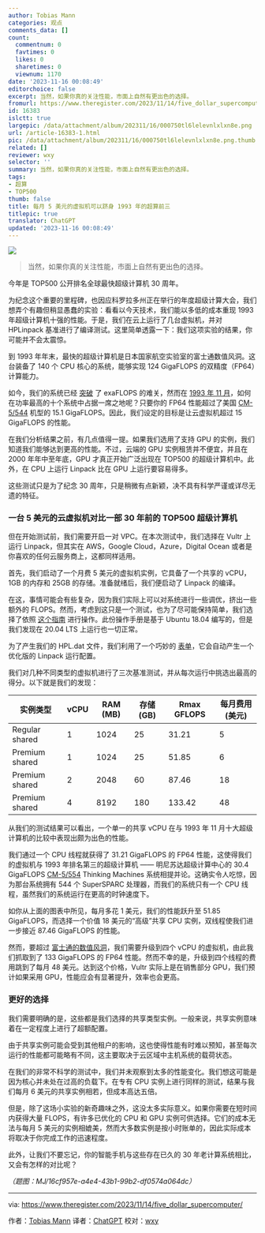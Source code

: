 ```yaml
---
author: Tobias Mann
categories: 观点
comments_data: []
count:
  commentnum: 0
  favtimes: 0
  likes: 0
  sharetimes: 0
  viewnum: 1170
date: '2023-11-16 00:08:49'
editorchoice: false
excerpt: 当然，如果你真的关注性能，市面上自然有更出色的选择。
fromurl: https://www.theregister.com/2023/11/14/five_dollar_supercomputer/
id: 16383
islctt: true
largepic: /data/attachment/album/202311/16/000750tl6lelevnlxlxn8e.png
url: /article-16383-1.html
pic: /data/attachment/album/202311/16/000750tl6lelevnlxlxn8e.png.thumb.jpg
related: []
reviewer: wxy
selector: ''
summary: 当然，如果你真的关注性能，市面上自然有更出色的选择。
tags:
- 超算
- TOP500
thumb: false
title: 每月 5 美元的虚拟机可以跻身 1993 年的超算前三
titlepic: true
translator: ChatGPT
updated: '2023-11-16 00:08:49'
---
```


![](/data/attachment/album/202311/16/000750tl6lelevnlxlxn8e.png)



> 
> 当然，如果你真的关注性能，市面上自然有更出色的选择。
> 
> 
> 


今年是 TOP500 公开排名全球最快超级计算机 30 周年。


为纪念这个重要的里程碑，也因应科罗拉多州正在举行的年度超级计算大会，我们想弄个有趣但稍显愚蠢的实验：看看以今天技术，我们能以多低的成本重现 1993 年超级计算机十强的性能。于是，我们在云上运行了几台虚拟机，并对 HPLinpack 基准进行了编译测试。这里简单透露一下：我们这项实验的结果，你可能并不会太震惊。


到 1993 年年末，最快的超级计算机是日本国家航空实验室的富士通数值风洞。这台装备了 140 个 CPU 核心的系统，能够实现 124 GigaFLOPS 的双精度（FP64）计算能力。


如今，我们的系统已经 [突破](https://www.theregister.com/2022/05/30/us_frontier_supercomputer_ousts_japans/) 了 exaFLOPS 的难关，然而在 [1993 年 11 月](https://www.top500.org/lists/top500/1993/11/)，如何在功率最高的十个系统中占据一席之地呢？只要你的 FP64 性能超过了美国 [CM-5/544](https://www.top500.org/system/167021/) 机型的 15.1 GigaFLOPS。因此，我们设定的目标是让云虚拟机超过 15 GigaFLOPS 的性能。


在我们分析结果之前，有几点值得一提。如果我们选用了支持 GPU 的实例，我们知道我们能够达到更高的性能。不过，云端的 GPU 实例租赁并不便宜，并且在 2000 年年中至年底，GPU 才真正开始广泛出现在 TOP500 的超级计算机中。此外，在 CPU 上运行 Linpack 比在 GPU 上运行要容易得多。


这些测试只是为了纪念 30 周年，只是稍微有点新颖，决不具有科学严谨或详尽无遗的特征。


### 一台 5 美元的云虚拟机对比一部 30 年前的 TOP500 超级计算机


但在开始测试前，我们需要开启一对 VPC。在本次测试中，我们选择在 Vultr 上运行 Linpack，但其实在 AWS，Google Cloud，Azure，Digital Ocean 或者是你喜欢的任何云服务商上，这都同样适用。


首先，我们启动了一个月费 5 美元的虚拟机实例，它具备了一个共享的 vCPU，1GB 的内存和 25GB 的存储。准备就绪后，我们便启动了 Linpack 的编译。


在这，事情可能会有些复杂，因为我们实际上可以对系统进行一些调优，挤出一些额外的 FLOPS。然而，考虑到这只是一个测试，也为了尽可能保持简单，我们选择了依照 [这个指南](https://gist.github.com/Levi-Hope/27b9c32cc5c9ded78fff3f155fc7b5ea) 进行操作。此份操作手册是基于 Ubuntu 18.04 编写的，但是我们发现在 20.04 LTS 上运行也一切正常。


为了产生我们的 HPL.dat 文件，我们利用了一个巧妙的 [表单](https://www.advancedclustering.com/act_kb/tune-hpl-dat-file/)，它会自动产生一个优化版的 Linpack 运行配置。


我们对几种不同类型的虚拟机进行了三次基准测试，并从每次运行中挑选出最高的得分。以下就是我们的发现：




| 实例类型 | vCPU | RAM (MB) | 存储 (GB) | Rmax GFLOPS | 每月费用 (美元) |
| --- | --- | --- | --- | --- | --- |
| Regular shared | 1 | 1024 | 25 | 31.21 | 5 |
| Premium shared | 1 | 1024 | 25 | 51.85 | 6 |
| Premium shared | 2 | 2048 | 60 | 87.46 | 18 |
| Premium shared | 4 | 8192 | 180 | 133.42 | 48 |


从我们的测试结果可以看出，一个单一的共享 vCPU 在与 1993 年 11 月十大超级计算机的比较中表现出颇为出色的性能。


我们通过一个 CPU 线程就获得了 31.21 GigaFLOPS 的 FP64 性能，这使得我们的虚拟机与 1993 年排名第三的超级计算机 —— 明尼苏达超级计算中心的 30.4 GigaFLOPS [CM-5/554](https://www.top500.org/system/167059/) Thinking Machines 系统相提并论。这确实令人吃惊，因为那台系统拥有 544 个 SuperSPARC 处理器，而我们的系统只有一个 CPU 线程，虽然我们的系统运行在更高的时钟速度下。


如你从上面的图表中所见，每月多花 1 美元，我们的性能跃升至 51.85 GigaFLOPS，而选择一个价值 18 美元的“高级”共享 CPU 实例，双线程使我们进一步接近 87.46 GigaFLOPS 的性能。


然而，要超过 [富士通的数值风洞](https://www.top500.org/system/173279/)，我们需要升级到四个 vCPU 的虚拟机，由此我们抓取到了 133 GigaFLOPS 的 FP64 性能。然而不幸的是，升级到四个线程的费用跳到了每月 48 美元。达到这个价格，Vultr 实际上是在销售部分 GPU，我们预计如果采用 GPU，性能应会有显著提升，效率也会更高。


### 更好的选择


我们需要明确的是，这些都是我们选择的共享类型实例。一般来说，共享实例意味着在一定程度上进行了超额配置。


由于共享实例可能会受到其他租户的影响，这也使得性能有时难以预知，甚至每次运行的性能都可能略有不同，这主要取决于云区域中主机系统的载荷状态。


在我们的非常不科学的测试中，我们并未观察到太多的性能变化。我们想这可能是因为核心并未处在过高的负载下。在专有 CPU 实例上进行同样的测试，结果与我们每月 6 美元的共享实例相若，但成本高达五倍。


但是，除了这场小实验的新奇趣味之外，这没太多实际意义。如果你需要在短时间内获得大量 FLOPS，有许多已优化的 CPU 和 GPU 实例可供选择。它们的成本无法与每月 5 美元的实例相媲美，然而大多数实例是按小时账单的，因此实际成本将取决于你完成工作的迅速程度。


此外，让我们不要忘记，你的智能手机与这些存在已久的 30 年老计算系统相比，又会有怎样的对比呢？


*（题图：MJ/16cf957e-a4e4-43b1-99b2-df0574a064dc）*




---


via: <https://www.theregister.com/2023/11/14/five_dollar_supercomputer/>


作者：[Tobias Mann](https://www.theregister.com/Author/Tobias-Mann) 译者：[ChatGPT](https://linux.cn/lctt/ChatGPT) 校对：[wxy](https://github.com/wxy)